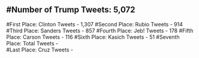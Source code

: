#Number of Trump Tweets: 5,072
---
#First Place: Clinton Tweets - 1,307
#Second Place: Rubio Tweets - 914
#Third Place: Sanders Tweets - 857
#Fourth Place: Jeb! Tweets - 178
#Fifth Place: Carson Tweets - 116
#Sixth Place: Kasich Tweets - 51
#Seventh Place: Total Tweets -  
#Last Place: Cruz Tweets - 
